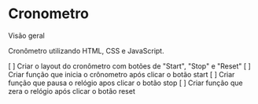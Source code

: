 # Cronometro

Visão geral

Cronômetro utilizando HTML, CSS e JavaScript.

[ ] Criar o layout do cronômetro com botões de "Start", "Stop" e "Reset"
[ ] Criar função que inicia o crônometro após clicar o botão start
[ ] Criar função que pausa o relógio apos clicar o botão stop
[ ] Criar função que zera o relógio após clicar o botão reset